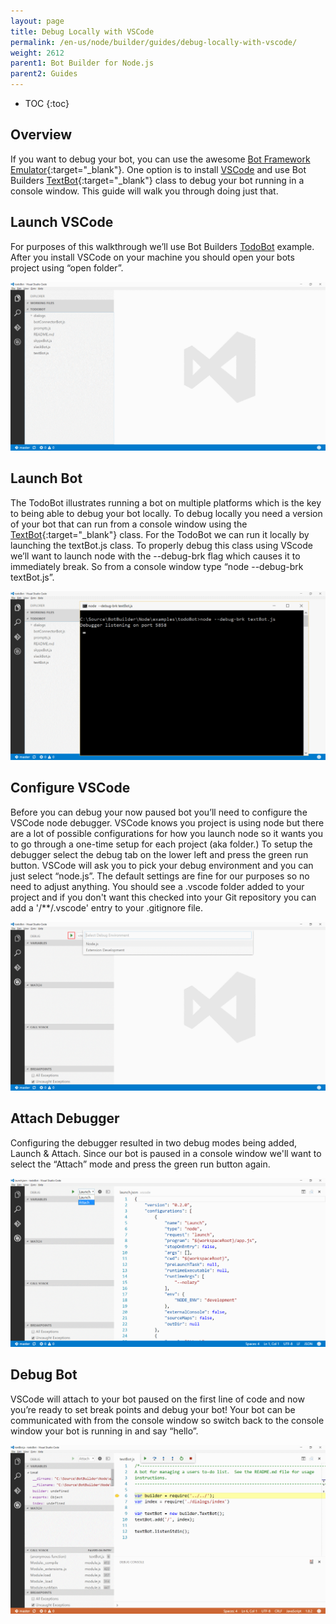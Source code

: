 ```yaml
---
layout: page
title: Debug Locally with VSCode
permalink: /en-us/node/builder/guides/debug-locally-with-vscode/
weight: 2612
parent1: Bot Builder for Node.js
parent2: Guides
---
```


* TOC
{:toc}

## Overview
If you want to debug your bot, you can use the awesome [Bot Framework Emulator](/en-us/tools/bot-framework-emulator/){:target="_blank"}. One option is to install [VSCode](https://code.visualstudio.com/) and use Bot Builders [TextBot](/en-us/node/builder/chat-reference/classes/_botbuilder_d_.textbot.html){:target="_blank"} class to debug your bot running in a console window. This guide will walk you through doing just that.

## Launch VSCode
For purposes of this walkthrough we’ll use Bot Builders [TodoBot](https://github.com/Microsoft/BotBuilder/tree/master/Node/examples/todoBot) example. After you install VSCode on your machine you should open your bots project using “open folder”.

![Step 1: Launch VSCode](/en-us/images/builder/builder-debug-step1.png)

## Launch Bot
The TodoBot illustrates running a bot on multiple platforms which is the key to being able to debug your bot locally. To debug locally you need a version of your bot that can run from a console window using the [TextBot](/en-us/node/builder/chat-reference/classes/_botbuilder_d_.textbot.html){:target="_blank"} class. For the TodoBot we can run it locally by launching the textBot.js class. To properly debug this class using VScode we’ll want to launch node with the \-\-debug-brk flag which causes it to immediately break. So from a console window type “node \-\-debug-brk textBot.js”.

![Step 2: Launch Bot](/en-us/images/builder/builder-debug-step2.png)

## Configure VSCode
Before you can debug your now paused bot you’ll need to configure the VSCode node debugger. VSCode knows you project is using node but there are a lot of possible configurations for how you launch node so it wants you to go through a one-time setup for each project (aka folder.)  To setup the debugger select the debug tab on the lower left and press the green run button. VSCode will ask you to pick your debug environment and you can just select “node.js”. The default settings are fine for our purposes so no need to adjust anything. You should see a .vscode folder added to your project and if you don't want this checked into your Git repository you can add a '/**/.vscode' entry to your .gitignore file.

![Step 3: Configure VSCode](/en-us/images/builder/builder-debug-step3.png)

## Attach Debugger
Configuring the debugger resulted in two debug modes being added, Launch & Attach. Since our bot is paused in a console window we'll want to select the “Attach” mode and press the green run button again.

![Step 4: Attach Debugger](/en-us/images/builder/builder-debug-step4.png)

## Debug Bot
VSCode will attach to your bot paused on the first line of code and now you’re ready to set break points and debug your bot! Your bot can be communicated with from the console window so switch back to the console window your bot is running in and say “hello”.

![Step 5: Debug Bot](/en-us/images/builder/builder-debug-step5.png)

